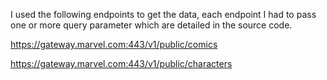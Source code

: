 I used the following endpoints to get the data, each endpoint I had to pass one or more query parameter which are detailed in the source code.


https://gateway.marvel.com:443/v1/public/comics

https://gateway.marvel.com:443/v1/public/characters
